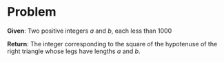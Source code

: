 # Problem

**Given**: Two positive integers *a* and *b*, each less than 1000

**Return**: The integer corresponding to the square of the hypotenuse of the
right triangle whose legs have lengths *a* and *b*.
